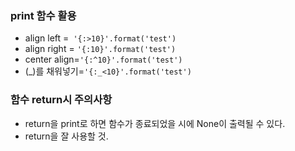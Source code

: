 ### print 함수 활용

- align left =` '{:>10}'.format('test')`
- align right = `'{:10}'.format('test')`
- center align=`'{:^10}'.format('test')`
- (\_)를 채워넣기=`'{:_<10}'.format('test')`



### 함수 return시 주의사항

- return을 print로 하면 함수가 종료되었을 시에 None이 출력될 수 있다.
- return을 잘 사용할 것.

